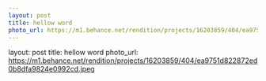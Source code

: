```yaml
---
layout: post
title: hellow word
photo_url: https://m1.behance.net/rendition/projects/16203859/404/ea9751d822872ed0b8dfa9824e0992cd.jpeg
---
```


layout: post
title: hellow word
photo_url: https://m1.behance.net/rendition/projects/16203859/404/ea9751d822872ed0b8dfa9824e0992cd.jpeg